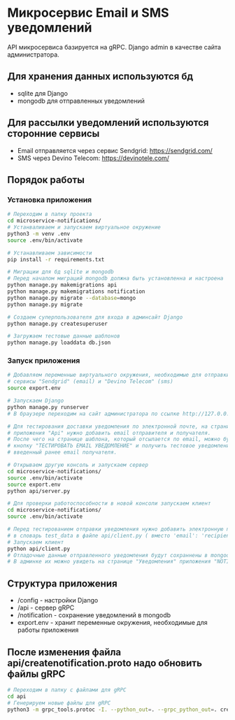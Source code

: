
# Микросервис Email и SMS уведомлений

API микросервиса базируется на gRPC. Django admin в качестве сайта администратора.

## Для хранения данных используются бд

- sqlite для Django
- mongodb для отправленных уведомлений

## Для рассылки уведомлений используются сторонние сервисы

- Email отправляется через сервис Sendgrid: ​<https://sendgrid.com/>
- SMS через Devino Telecom: <https://devinotele.com/>

## Порядок работы

### Установка приложения

```bash
# Переходим в папку проекта
cd microservice-notifications/
# Устанваливаем и запускаем виртуальное окружение
python3 -m venv .env
source .env/bin/activate

# Устанавливаем зависимости
pip install -r requirements.txt

# Миграции для бд sqlite и mongodb
# Перед началом миграций mongodb должна быть установленна и настроена
python manage.py makemigrations api
python manage.py makemigrations notification
python manage.py migrate --database=mongo
python manage.py migrate

# Создаем суперпользователя для входа в админсайт Django
python manage.py createsuperuser

# Загружаем тестовые данные шаблонов
python manage.py loaddata db.json
```

### Запуск приложения

```bash
# Добавляем переменные виртуального окружения, необходимые для отправки уведомлений через
# сервисы "Sendgrid" (email) и "Devino Telecom" (sms)
source export.env

# Запускаем Django
python manage.py runserver
# В браузере переходим на сайт администратора по ссылке http://127.0.0.1:8000/admin

# Для тестирования доставки уведомления по электронной почте, на странице "Настройки"
# приложения "Api" нужно добавить email отправителя и получателя.
# После чего на странице шаблона, который отсылается по email, можно будет нажать
# кнопку "ТЕСТИРОВАТЬ EMAIL УВЕДОМЛЕНИЕ" и получить тестовое уведомление на
# введенный ранее email получателя.

# Открываем другую консоль и запускаем сервер
cd microservice-notifications/
source .env/bin/activate
source export.env
python api/server.py

# Для проверки работоспособности в новой консоли запускаем клиент
cd microservice-notifications/
source .env/bin/activate

# Перед тестированием отправки уведомления нужно добавить электронную почту получателя
# в словарь test_data в файле api/client.py ( вместо 'email': 'recipient@mail.com' )
# Запускаем клиент
python api/client.py
# Отладочные данные отправленного уведомления будут сохраннены в mongodb.
# В админке их можно увидеть на странице "Уведомления" приложения "NOTIFICATION".
```

## Структура приложения

- /config - настройки Django
- /api - сервер gRPC
- /notification - сохранение уведомлений в mongodb
- export.env - хранит переменные окружения, необходимые для работы приложения

## После изменения файла api/createnotification.proto надо обновить файлы gRPC

```bash
# Переходим в папку с файлами для gRPC
cd api
# Генерируем новые файлы для gRPC
python3 -m grpc_tools.protoc -I. --python_out=. --grpc_python_out=. createnotification.proto
```
